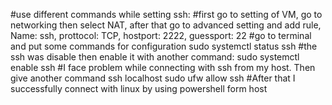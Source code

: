#use different commands while setting ssh: 
#first go to setting of VM, go to networking then select NAT, after that go to advanced setting and add rule, Name: ssh, prottocol: TCP, hostport: 2222, guessport: 22
#go to terminal and put some commands for configuration 
sudo systemctl status ssh
#the ssh was disable then enable it with another command:
sudo systemctl enable ssh
#I face problem while connecting with ssh from my host. Then give another command
ssh localhost 
sudo ufw allow ssh 
#After that I successfully connect with linux by using powershell form host